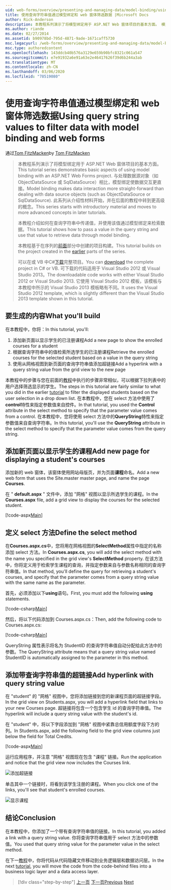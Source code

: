 ```yaml
---
uid: web-forms/overview/presenting-and-managing-data/model-binding/using-query-string-values-to-retrieve-data
title: 使用查询字符串值通过模型绑定和 web 窗体筛选数据 |Microsoft Docs
author: Rick-Anderson
description: 本教程系列演示了将模型绑定用于 ASP.NET Web 窗体项目的基本方面。 模型绑定使数据交互更加直接-。
ms.author: riande
ms.date: 02/27/2014
ms.assetid: b90978bd-795d-4871-9ade-1671caff5730
msc.legacyurl: /web-forms/overview/presenting-and-managing-data/model-binding/using-query-string-values-to-retrieve-data
msc.type: authoredcontent
ms.openlocfilehash: 143ddcb40b576a3129e659b90bfc8321c061a547
ms.sourcegitcommit: e7e91932a6e91a63e2e46417626f39d6b244a3ab
ms.translationtype: MT
ms.contentlocale: zh-CN
ms.lasthandoff: 03/06/2020
ms.locfileid: "78519080"
---
```

# <a name="using-query-string-values-to-filter-data-with-model-binding-and-web-forms"></a><span data-ttu-id="6d51b-104">使用查询字符串值通过模型绑定和 web 窗体筛选数据</span><span class="sxs-lookup"><span data-stu-id="6d51b-104">Using query string values to filter data with model binding and web forms</span></span>

<span data-ttu-id="6d51b-105">通过[Tom FitzMacken](https://github.com/tfitzmac)</span><span class="sxs-lookup"><span data-stu-id="6d51b-105">by [Tom FitzMacken](https://github.com/tfitzmac)</span></span>

> <span data-ttu-id="6d51b-106">本教程系列演示了将模型绑定用于 ASP.NET Web 窗体项目的基本方面。</span><span class="sxs-lookup"><span data-stu-id="6d51b-106">This tutorial series demonstrates basic aspects of using model binding with an ASP.NET Web Forms project.</span></span> <span data-ttu-id="6d51b-107">与处理数据源对象（如 ObjectDataSource 或 SqlDataSource）相比，模型绑定使数据交互更直接。</span><span class="sxs-lookup"><span data-stu-id="6d51b-107">Model binding makes data interaction more straight-forward than dealing with data source objects (such as ObjectDataSource or SqlDataSource).</span></span> <span data-ttu-id="6d51b-108">此系列从介绍性材料开始，并在后面的教程中转到更高级的概念。</span><span class="sxs-lookup"><span data-stu-id="6d51b-108">This series starts with introductory material and moves to more advanced concepts in later tutorials.</span></span>
> 
> <span data-ttu-id="6d51b-109">本教程介绍如何在查询字符串中传递值，并使用该值通过模型绑定来检索数据。</span><span class="sxs-lookup"><span data-stu-id="6d51b-109">This tutorial shows how to pass a value in the query string and use that value to retrieve data through model binding.</span></span>
> 
> <span data-ttu-id="6d51b-110">本教程基于在序列的[前面](retrieving-data.md)部分中创建的项目构建。</span><span class="sxs-lookup"><span data-stu-id="6d51b-110">This tutorial builds on the project created in the [earlier](retrieving-data.md) parts of the series.</span></span>
> 
> <span data-ttu-id="6d51b-111">可以在或 VB 中C#[下载](https://go.microsoft.com/fwlink/?LinkId=286116)完整项目。</span><span class="sxs-lookup"><span data-stu-id="6d51b-111">You can [download](https://go.microsoft.com/fwlink/?LinkId=286116) the complete project in C# or VB.</span></span> <span data-ttu-id="6d51b-112">可下载的代码适用于 Visual Studio 2012 或 Visual Studio 2013。</span><span class="sxs-lookup"><span data-stu-id="6d51b-112">The downloadable code works with either Visual Studio 2012 or Visual Studio 2013.</span></span> <span data-ttu-id="6d51b-113">它使用 Visual Studio 2012 模板，该模板与本教程中所示的 Visual Studio 2013 模板略有不同。</span><span class="sxs-lookup"><span data-stu-id="6d51b-113">It uses the Visual Studio 2012 template, which is slightly different than the Visual Studio 2013 template shown in this tutorial.</span></span>

## <a name="what-youll-build"></a><span data-ttu-id="6d51b-114">要生成的内容</span><span class="sxs-lookup"><span data-stu-id="6d51b-114">What you'll build</span></span>

<span data-ttu-id="6d51b-115">在本教程中，你将：</span><span class="sxs-lookup"><span data-stu-id="6d51b-115">In this tutorial, you'll:</span></span>

1. <span data-ttu-id="6d51b-116">添加新页面以显示学生的已注册课程</span><span class="sxs-lookup"><span data-stu-id="6d51b-116">Add a new page to show the enrolled courses for a student</span></span>
2. <span data-ttu-id="6d51b-117">根据查询字符串中的值检索所选学生的已注册课程</span><span class="sxs-lookup"><span data-stu-id="6d51b-117">Retrieve the enrolled courses for the selected student based on a value in the query string</span></span>
3. <span data-ttu-id="6d51b-118">使用从网格视图到新页面的查询字符串值添加超链接</span><span class="sxs-lookup"><span data-stu-id="6d51b-118">Add a hyperlink with a query string value from the grid view to the new page</span></span>

<span data-ttu-id="6d51b-119">本教程中的步骤与您在前面的[教程](sorting-paging-and-filtering-data.md)中执行的步骤非常相似，可以根据下拉列表中的用户选择筛选显示的学生。</span><span class="sxs-lookup"><span data-stu-id="6d51b-119">The steps in this tutorial are fairly similar to what you did in the earlier [tutorial](sorting-paging-and-filtering-data.md) to filter the displayed students based on the user selection in a drop down list.</span></span> <span data-ttu-id="6d51b-120">在本教程中，您在 select 方法中使用了**control**特性来指定参数值来自控件。</span><span class="sxs-lookup"><span data-stu-id="6d51b-120">In that tutorial, you used the **Control** attribute in the select method to specify that the parameter value comes from a control.</span></span> <span data-ttu-id="6d51b-121">在本教程中，您将使用 select 方法中的**QueryString**特性来指定参数值来自查询字符串。</span><span class="sxs-lookup"><span data-stu-id="6d51b-121">In this tutorial, you'll use the **QueryString** attribute in the select method to specify that the parameter value comes from the query string.</span></span>

## <a name="add-new-page-for-displaying-a-students-courses"></a><span data-ttu-id="6d51b-122">添加新页面以显示学生的课程</span><span class="sxs-lookup"><span data-stu-id="6d51b-122">Add new page for displaying a student's courses</span></span>

<span data-ttu-id="6d51b-123">添加新的 web 窗体，该窗体使用网站母版页，并为页面**课程**命名。</span><span class="sxs-lookup"><span data-stu-id="6d51b-123">Add a new web form that uses the Site.master master page, and name the page **Courses**.</span></span>

<span data-ttu-id="6d51b-124">在 " **default.aspx** " 文件中，添加 "网格" 视图以显示所选学生的课程。</span><span class="sxs-lookup"><span data-stu-id="6d51b-124">In the **Courses.aspx** file, add a grid view to display the courses for the selected student.</span></span>

[!code-aspx[Main](using-query-string-values-to-retrieve-data/samples/sample1.aspx)]

## <a name="define-the-select-method"></a><span data-ttu-id="6d51b-125">定义 select 方法</span><span class="sxs-lookup"><span data-stu-id="6d51b-125">Define the select method</span></span>

<span data-ttu-id="6d51b-126">在**Courses.aspx.cs**中，您将用在网格视图的**SelectMethod**属性中指定的名称添加 select 方法。</span><span class="sxs-lookup"><span data-stu-id="6d51b-126">In **Courses.aspx.cs**, you will add the select method with the name you specified in the grid view's **SelectMethod** property.</span></span> <span data-ttu-id="6d51b-127">在该方法中，你将定义用于检索学生课程的查询，并指定参数来自与参数名称相同的查询字符串值。</span><span class="sxs-lookup"><span data-stu-id="6d51b-127">In that method, you'll define the query for retrieving a student's courses, and specify that the parameter comes from a query string value with the same name as the parameter.</span></span>

<span data-ttu-id="6d51b-128">首先，必须添加以下**using**语句。</span><span class="sxs-lookup"><span data-stu-id="6d51b-128">First, you must add the following **using** statements.</span></span>

[!code-csharp[Main](using-query-string-values-to-retrieve-data/samples/sample2.cs)]

<span data-ttu-id="6d51b-129">然后，将以下代码添加到 Courses.aspx.cs：</span><span class="sxs-lookup"><span data-stu-id="6d51b-129">Then, add the following code to Courses.aspx.cs:</span></span>

[!code-csharp[Main](using-query-string-values-to-retrieve-data/samples/sample3.cs)]

<span data-ttu-id="6d51b-130">QueryString 属性表示将名为 StudentID 的查询字符串值自动分配给此方法中的参数。</span><span class="sxs-lookup"><span data-stu-id="6d51b-130">The QueryString attribute means that a query string value named StudentID is automatically assigned to the parameter in this method.</span></span>

## <a name="add-hyperlink-with-query-string-value"></a><span data-ttu-id="6d51b-131">添加带查询字符串值的超链接</span><span class="sxs-lookup"><span data-stu-id="6d51b-131">Add hyperlink with query string value</span></span>

<span data-ttu-id="6d51b-132">在 "student" 的 "网格" 视图中，您将添加链接到您的新课程页面的超链接字段。</span><span class="sxs-lookup"><span data-stu-id="6d51b-132">In the grid view on Students.aspx, you will add a hyperlink field that links to your new Courses page.</span></span> <span data-ttu-id="6d51b-133">超链接将包含一个包含学生 id 的查询字符串值。</span><span class="sxs-lookup"><span data-stu-id="6d51b-133">The hyperlink will include a query string value with the student's id.</span></span>

<span data-ttu-id="6d51b-134">在 "student" 中，将以下字段添加到 "网格" 视图中紧靠总信用额度字段下方的列。</span><span class="sxs-lookup"><span data-stu-id="6d51b-134">In Students.aspx, add the following field to the grid view columns just below the field for Total Credits.</span></span>

[!code-aspx[Main](using-query-string-values-to-retrieve-data/samples/sample4.aspx?highlight=7-8)]

<span data-ttu-id="6d51b-135">运行应用程序，并注意 "网格" 视图现在包含 "课程" 链接。</span><span class="sxs-lookup"><span data-stu-id="6d51b-135">Run the application and notice that the grid view now includes the Courses link.</span></span>

![添加超链接](using-query-string-values-to-retrieve-data/_static/image1.png)

<span data-ttu-id="6d51b-137">单击其中一个链接时，将看到该学生注册的课程。</span><span class="sxs-lookup"><span data-stu-id="6d51b-137">When you click one of the links, you'll see that student's enrolled courses.</span></span>

![显示课程](using-query-string-values-to-retrieve-data/_static/image2.png)

## <a name="conclusion"></a><span data-ttu-id="6d51b-139">结论</span><span class="sxs-lookup"><span data-stu-id="6d51b-139">Conclusion</span></span>

<span data-ttu-id="6d51b-140">在本教程中，你添加了一个带有查询字符串值的链接。</span><span class="sxs-lookup"><span data-stu-id="6d51b-140">In this tutorial, you added a link with a query string value.</span></span> <span data-ttu-id="6d51b-141">你将查询字符串值用于 select 方法中的参数值。</span><span class="sxs-lookup"><span data-stu-id="6d51b-141">You used that query string value for the parameter value in the select method.</span></span>

<span data-ttu-id="6d51b-142">在下一[教程](adding-business-logic-layer.md)中，你将代码从代码隐藏文件移动到业务逻辑层和数据访问层。</span><span class="sxs-lookup"><span data-stu-id="6d51b-142">In the next [tutorial](adding-business-logic-layer.md), you will move the code from the code-behind files into a business logic layer and a data access layer.</span></span>

> [!div class="step-by-step"]
> <span data-ttu-id="6d51b-143">[上一页](integrating-jquery-ui.md)
> [下一页](adding-business-logic-layer.md)</span><span class="sxs-lookup"><span data-stu-id="6d51b-143">[Previous](integrating-jquery-ui.md)
[Next](adding-business-logic-layer.md)</span></span>
